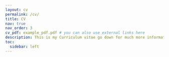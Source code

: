 ```yaml
---
layout: cv
permalink: /cv/
title: CV
nav: true
nav_order: 3
cv_pdf: example_pdf.pdf # you can also use external links here
description: This is my Curriculum vitae go down for much more informatioin. 
toc:
  sidebar: left
---
```

